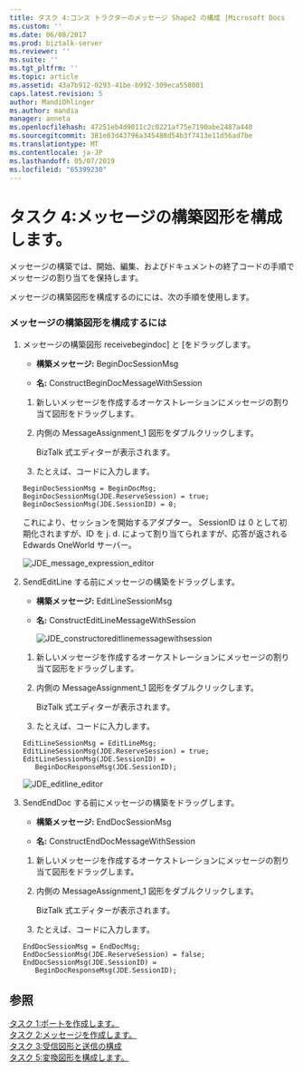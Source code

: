 ```yaml
---
title: タスク 4:コンス トラクターのメッセージ Shape2 の構成 |Microsoft Docs
ms.custom: ''
ms.date: 06/08/2017
ms.prod: biztalk-server
ms.reviewer: ''
ms.suite: ''
ms.tgt_pltfrm: ''
ms.topic: article
ms.assetid: 43a7b912-0293-41be-b992-309eca550801
caps.latest.revision: 5
author: MandiOhlinger
ms.author: mandia
manager: anneta
ms.openlocfilehash: 47251eb4d9011c2c0221af75e7190abe2487a440
ms.sourcegitcommit: 381e83d43796a345488d54b3f7413e11d56ad7be
ms.translationtype: MT
ms.contentlocale: ja-JP
ms.lasthandoff: 05/07/2019
ms.locfileid: "65399230"
---
```

# <a name="task-4-configure-the-construct-message-shape"></a>タスク 4:メッセージの構築図形を構成します。
メッセージの構築では、開始、編集、およびドキュメントの終了コードの手順でメッセージの割り当てを保持します。  
  
 メッセージの構築図形を構成するのにには、次の手順を使用します。  
  
### <a name="to-configure-the-construct-message-shape"></a>メッセージの構築図形を構成するには  
  
1. メッセージの構築図形 receivebegindoc] と [をドラッグします。  
  
   -   **構築メッセージ:** BeginDocSessionMsg  
  
   -   **名:** ConstructBeginDocMessageWithSession  
  
   1.  新しいメッセージを作成するオーケストレーションにメッセージの割り当て図形をドラッグします。  
  
   2.  内側の MessageAssignment_1 図形をダブルクリックします。  
  
        BizTalk 式エディターが表示されます。  
  
   3.  たとえば、コードに入力します。  
  
   ```  
   BeginDocSessionMsg = BeginDocMsg;  
   BeginDocSessionMsg(JDE.ReserveSession) = true;  
   BeginDocSessionMsg(JDE.SessionID) = 0;  
   ```  
  
    これにより、セッションを開始するアダプター。 SessionID は 0 として初期化されますが、ID を j. d. によって割り当てられますが、応答が返される Edwards OneWorld サーバー。  
  
    ![](../core/media/jde-message-expression-editor.gif "JDE_message_expression_editor")  
  
2. SendEditLine する前にメッセージの構築をドラッグします。  
  
   - **構築メッセージ:** EditLineSessionMsg  
  
   - **名:** ConstructEditLineMessageWithSession  
  
     ![](../core/media/jde-constructoreditlinemessagewithsession.gif "JDE_constructoreditlinemessagewithsession")  
  
   1.  新しいメッセージを作成するオーケストレーションにメッセージの割り当て図形をドラッグします。  
  
   2.  内側の MessageAssignment_1 図形をダブルクリックします。  
  
        BizTalk 式エディターが表示されます。  
  
   3.  たとえば、コードに入力します。  
  
   ```  
   EditLineSessionMsg = EditLineMsg;  
   EditLineSessionMsg(JDE.ReserveSession) = true;  
   EditLineSessionMsg(JDE.SessionID) =  
      BeginDocResponseMsg(JDE.SessionID);  
   ```  
  
    ![](../core/media/jde-editline-editor.gif "JDE_editline_editor")  
  
3. SendEndDoc する前にメッセージの構築をドラッグします。  
  
   -   **構築メッセージ:** EndDocSessionMsg  
  
   -   **名:** ConstructEndDocMessageWithSession  
  
   1.  新しいメッセージを作成するオーケストレーションにメッセージの割り当て図形をドラッグします。  
  
   2.  内側の MessageAssignment_1 図形をダブルクリックします。  
  
        BizTalk 式エディターが表示されます。  
  
   3.  たとえば、コードに入力します。  
  
   ```  
   EndDocSessionMsg = EndDocMsg;  
   EndDocSessionMsg(JDE.ReserveSession) = false;  
   EndDocSessionMsg(JDE.SessionID) =  
      BeginDocResponseMsg(JDE.SessionID);  
   ```  
  
## <a name="see-also"></a>参照  
 [タスク 1:ポートを作成します。](../core/task-1-create-the-ports2.md)   
 [タスク 2:メッセージを作成します。](../core/task-2-create-the-messages1.md)   
 [タスク 3:受信図形と送信の構成](../core/task-3-configure-the-send-and-receive-shapes1.md)   
 [タスク 5:変換図形を構成します。](../core/task-5-configure-the-transform-shape1.md)